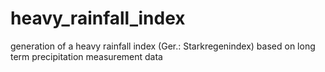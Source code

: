 # heavy_rainfall_index
generation of a heavy rainfall index (Ger.: Starkregenindex) based on long term precipitation measurement data
